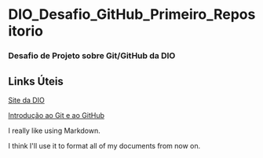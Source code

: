 
# <h1>DIO_Desafio_GitHub_Primeiro_Repositorio</h1>
<h3>Desafio de Projeto sobre Git/GitHub da DIO</h3>

## <h2>Links Úteis</h2>
[Site da DIO](https://web.dio.me/play)

[Introdução ao Git e ao GitHub](https://web.dio.me/course/introducao-ao-git-e-ao-github/learning/75b9fe49-6ed4-4480-83a7-7e37fc356aa9)

  <p>I really like using Markdown.</p>
  <p>I think I'll use it to format all of my documents from now on.</p>
